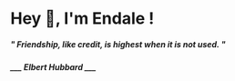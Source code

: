 <h1 title="head"> Hey 👋, I'm Endale !</h1>

**<h5><i>" Friendship, like credit, is highest when it is not used. "</i></h5>**

*<b>___ Elbert Hubbard ___</b>*
